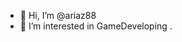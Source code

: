 - 👋 Hi, I’m @ariaz88
- 👀 I’m interested in GameDeveloping .


<!---
ariaz88/ariaz88 is a ✨ special ✨ repository because its `README.md` (this file) appears on your GitHub profile.
You can click the Preview link to take a look at your changes.
--->

